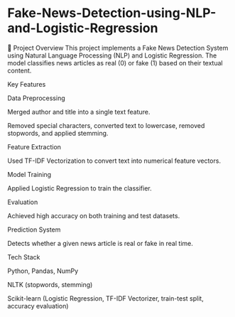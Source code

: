 # Fake-News-Detection-using-NLP-and-Logistic-Regression
📌 Project Overview
This project implements a Fake News Detection System using Natural Language Processing (NLP) and Logistic Regression. The model classifies news articles as real (0) or fake (1) based on their textual content.

Key Features

Data Preprocessing

Merged author and title into a single text feature.

Removed special characters, converted text to lowercase, removed stopwords, and applied stemming.

Feature Extraction

Used TF-IDF Vectorization to convert text into numerical feature vectors.

Model Training

Applied Logistic Regression to train the classifier.

Evaluation

Achieved high accuracy on both training and test datasets.

Prediction System

Detects whether a given news article is real or fake in real time.

Tech Stack

Python, Pandas, NumPy

NLTK (stopwords, stemming)

Scikit-learn (Logistic Regression, TF-IDF Vectorizer, train-test split, accuracy evaluation)
